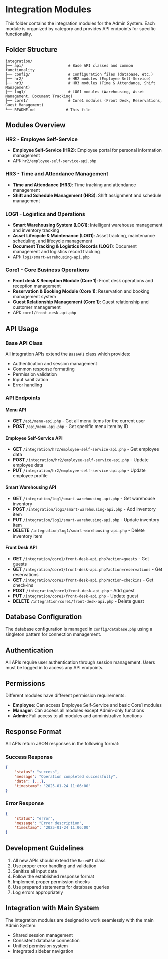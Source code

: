 # Integration Modules

This folder contains the integration modules for the Admin System. Each module is organized by category and provides API endpoints for specific functionality.

## Folder Structure

```
integration/
├── api/                    # Base API classes and common functionality
├── config/                 # Configuration files (database, etc.)
├── hr2/                    # HR2 modules (Employee Self-Service)
├── hr3/                    # HR3 modules (Time & Attendance, Shift Management)
├── log1/                   # LOG1 modules (Warehousing, Asset Management, Document Tracking)
├── core1/                  # Core1 modules (Front Desk, Reservations, Guest Management)
└── README.md              # This file
```

## Modules Overview

### HR2 - Employee Self-Service
- **Employee Self-Service (HR2)**: Employee portal for personal information management
- API: `hr2/employee-self-service-api.php`

### HR3 - Time and Attendance Management
- **Time and Attendance (HR3)**: Time tracking and attendance management
- **Shift and Schedule Management (HR3)**: Shift assignment and schedule management

### LOG1 - Logistics and Operations
- **Smart Warehousing System (LOG1)**: Intelligent warehouse management and inventory tracking
- **Asset Lifecycle & Maintenance (LOG1)**: Asset tracking, maintenance scheduling, and lifecycle management
- **Document Tracking & Logistics Records (LOG1)**: Document management and logistics record tracking
- API: `log1/smart-warehousing-api.php`

### Core1 - Core Business Operations
- **Front desk & Reception Module (Core 1)**: Front desk operations and reception management
- **Reservation & Booking Module (Core 1)**: Reservation and booking management system
- **Guest Relationship Management (Core 1)**: Guest relationship and customer management
- API: `core1/front-desk-api.php`

## API Usage

### Base API Class
All integration APIs extend the `BaseAPI` class which provides:
- Authentication and session management
- Common response formatting
- Permission validation
- Input sanitization
- Error handling

### API Endpoints

#### Menu API
- **GET** `/api/menu-api.php` - Get all menu items for the current user
- **POST** `/api/menu-api.php` - Get specific menu item by ID

#### Employee Self-Service API
- **GET** `/integration/hr2/employee-self-service-api.php` - Get employee data
- **POST** `/integration/hr2/employee-self-service-api.php` - Update employee data
- **PUT** `/integration/hr2/employee-self-service-api.php` - Update employee profile

#### Smart Warehousing API
- **GET** `/integration/log1/smart-warehousing-api.php` - Get warehouse inventory
- **POST** `/integration/log1/smart-warehousing-api.php` - Add inventory item
- **PUT** `/integration/log1/smart-warehousing-api.php` - Update inventory item
- **DELETE** `/integration/log1/smart-warehousing-api.php` - Delete inventory item

#### Front Desk API
- **GET** `/integration/core1/front-desk-api.php?action=guests` - Get guests
- **GET** `/integration/core1/front-desk-api.php?action=reservations` - Get reservations
- **GET** `/integration/core1/front-desk-api.php?action=checkins` - Get check-ins
- **POST** `/integration/core1/front-desk-api.php` - Add guest
- **PUT** `/integration/core1/front-desk-api.php` - Update guest
- **DELETE** `/integration/core1/front-desk-api.php` - Delete guest

## Database Configuration

The database configuration is managed in `config/database.php` using a singleton pattern for connection management.

## Authentication

All APIs require user authentication through session management. Users must be logged in to access any API endpoints.

## Permissions

Different modules have different permission requirements:
- **Employee**: Can access Employee Self-Service and basic Core1 modules
- **Manager**: Can access all modules except Admin-only functions
- **Admin**: Full access to all modules and administrative functions

## Response Format

All APIs return JSON responses in the following format:

### Success Response
```json
{
    "status": "success",
    "message": "Operation completed successfully",
    "data": {...},
    "timestamp": "2025-01-24 11:06:00"
}
```

### Error Response
```json
{
    "status": "error",
    "message": "Error description",
    "timestamp": "2025-01-24 11:06:00"
}
```

## Development Guidelines

1. All new APIs should extend the `BaseAPI` class
2. Use proper error handling and validation
3. Sanitize all input data
4. Follow the established response format
5. Implement proper permission checks
6. Use prepared statements for database queries
7. Log errors appropriately

## Integration with Main System

The integration modules are designed to work seamlessly with the main Admin System:
- Shared session management
- Consistent database connection
- Unified permission system
- Integrated sidebar navigation

